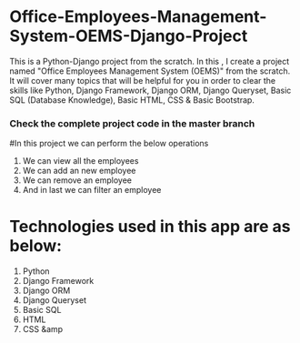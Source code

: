 # Office-Employees-Management-System-OEMS-Django-Project

This is a Python-Django project from the scratch. In this , I create a project named "Office Employees Management System (OEMS)" from the scratch. It will cover many topics that will be helpful for you in order to clear the skills like Python, Django Framework, Django ORM, Django Queryset, Basic SQL (Database Knowledge), Basic HTML, CSS &amp; Basic Bootstrap. 

### Check the complete project code in the master branch 
#In this project we can perform the below operations
1. We can view all the employees 
2. We can add an new employee
3. We can remove an employee
4. And in last we can filter an employee


# Technologies used in this app are as below:
1. Python
2. Django Framework
3. Django ORM
4. Django Queryset
5.  Basic SQL
6. HTML
7. CSS &amp
